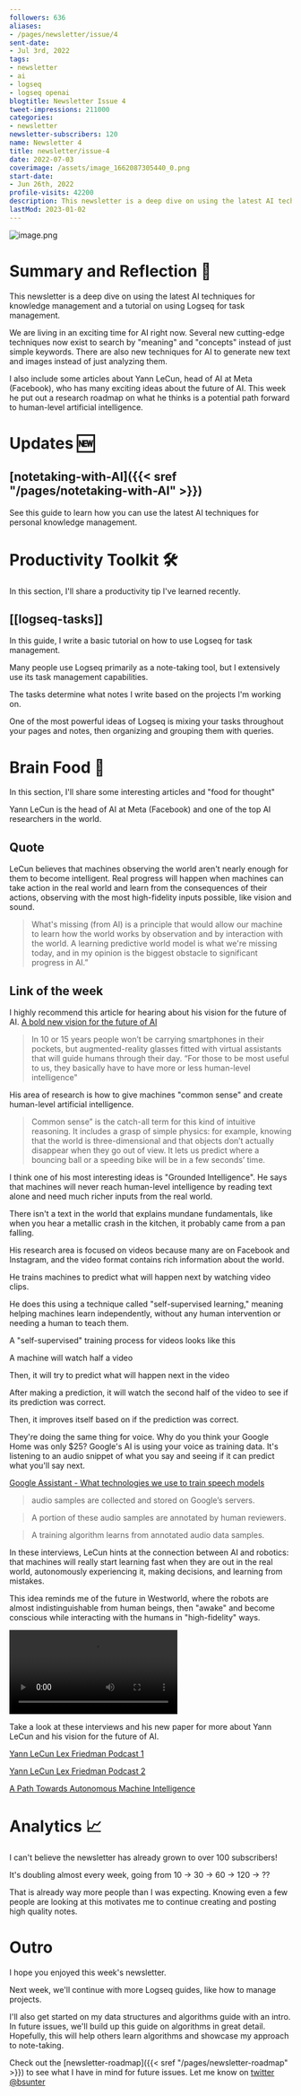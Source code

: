 ```yaml
---
followers: 636
aliases:
- /pages/newsletter/issue/4
sent-date:
- Jul 3rd, 2022
tags:
- newsletter
- ai
- logseq
- logseq openai
blogtitle: Newsletter Issue 4
tweet-impressions: 211000
categories:
- newsletter
newsletter-subscribers: 120
name: Newsletter 4
title: newsletter/issue-4
date: 2022-07-03
coverimage: /assets/image_1662087305440_0.png
start-date:
- Jun 26th, 2022
profile-visits: 42200
description: This newsletter is a deep dive on using the latest AI techniques for knowledge management and a tutorial on using Logseq for task management.
lastMod: 2023-01-02
---
```

![image.png](/assets/image_1662087305440_0.png)

# Summary and Reflection 🤔

This newsletter is a deep dive on using the latest AI techniques for knowledge management and a tutorial on using Logseq for task management.

We are living in an exciting time for AI right now. Several new cutting-edge techniques now exist to search by "meaning" and "concepts" instead of just simple keywords. There are also new techniques for AI to generate new text and images instead of just analyzing them.

I also include some articles about Yann LeCun, head of AI at Meta (Facebook), who has many exciting ideas about the future of AI. This week he put out a research roadmap on what he thinks is a potential path forward to human-level artificial intelligence.

# Updates 🆕

## [notetaking-with-AI]({{< sref "/pages/notetaking-with-AI" >}})

See this guide to learn how you can use the latest AI techniques for personal knowledge management.

# Productivity Toolkit 🛠️

In this section, I'll share a productivity tip I've learned recently.

## [[logseq-tasks]]

In this guide, I write a basic tutorial on how to use Logseq for task management.

Many people use Logseq primarily as a note-taking tool, but I extensively use its task management capabilities.

The tasks determine what notes I write based on the projects I'm working on.

One of the most powerful ideas of Logseq is mixing your tasks throughout your pages and notes, then organizing and grouping them with queries.

# Brain Food 🧠

In this section, I'll share some interesting articles and "food for thought"

Yann LeCun is the head of AI at Meta (Facebook) and one of the top AI researchers in the world.

## Quote

LeCun believes that machines observing the world aren't nearly enough for them to become intelligent. Real progress will happen when machines can take action in the real world and learn from the consequences of their actions, observing with the most high-fidelity inputs possible, like vision and sound.

> What's missing (from AI) is a principle that would allow our machine to learn how the world works by observation and by interaction with the world. A learning predictive world model is what we're missing today, and in my opinion is the biggest obstacle to significant progress in AI.”

## Link of the week

I highly recommend this article for hearing about his vision for the future of AI. [A bold new vision for the future of AI](https://www.technologyreview.com/2022/06/24/1054817/yann-lecun-bold-new-vision-future-ai-deep-learning-meta/?utm_medium=tr_social&utm_campaign=site_visitor.unpaid.engagement&utm_source=Twitter)

> In 10 or 15 years people won’t be carrying smartphones in their pockets, but augmented-reality glasses fitted with virtual assistants that will guide humans through their day. “For those to be most useful to us, they basically have to have more or less human-level intelligence"

His area of research is how to give machines "common sense" and create human-level artificial intelligence.

> Common sense” is the catch-all term for this kind of intuitive reasoning. It includes a grasp of simple physics: for example, knowing that the world is three-dimensional and that objects don’t actually disappear when they go out of view. It lets us predict where a bouncing ball or a speeding bike will be in a few seconds’ time.

I think one of his most interesting ideas is "Grounded Intelligence". He says that machines will never reach human-level intelligence by reading text alone and need much richer inputs from the real world.

There isn't a text in the world that explains mundane fundamentals, like when you hear a metallic crash in the kitchen, it probably came from a pan falling.

His research area is focused on videos because many are on Facebook and Instagram, and the video format contains rich information about the world.

He trains machines to predict what will happen next by watching video clips.

He does this using a technique called "self-supervised learning," meaning helping machines learn independently, without any human intervention or needing a human to teach them.

A "self-supervised" training process for videos looks like this

A machine will watch half a video

Then, it will try to predict what will happen next in the video

After making a prediction, it will watch the second half of the video to see if its prediction was correct.

Then, it improves itself based on if the prediction was correct.

They're doing the same thing for voice. Why do you think your Google Home was only $25? Google's AI is using your voice as training data. It's listening to an audio snippet of what you say and seeing if it can predict what you'll say next.

[Google Assistant - What technologies we use to train speech models](https://support.google.com/assistant/answer/11140942?hl=en#zippy=%2Cconventional-learning)

> audio samples are collected and stored on Google’s servers.

> A portion of these audio samples are annotated by human reviewers.

> A training algorithm learns from annotated audio data samples.

In these interviews, LeCun hints at the connection between AI and robotics: that machines will really start learning fast when they are out in the real world, autonomously experiencing it, making decisions, and learning from mistakes.

This idea reminds me of the future in Westworld, where the robots are almost indistinguishable from human beings, then "awake" and become conscious while interacting with the humans in "high-fidelity" ways.

![westworld-autoplay.mp4](/assets/westworld-autoplay_1672142939444_0.mp4)

Take a look at these interviews and his new paper for more about Yann LeCun and his vision for the future of AI.

[Yann LeCun Lex Friedman Podcast 1](https://www.youtube.com/watch?v=SGSOCuByo24)

[Yann LeCun Lex Friedman Podcast 2](https://youtu.be/SGzMElJ11Cc)

[A Path Towards Autonomous Machine Intelligence](https://openreview.net/forum?id=BZ5a1r-kVsf)

# Analytics 📈

I can't believe the newsletter has already grown to over 100 subscribers!

It's doubling almost every week, going from 10 -> 30 -> 60 -> 120 -> ??

That is already way more people than I was expecting. Knowing even a few people are looking at this motivates me to continue creating and posting high quality notes.

# Outro

I hope you enjoyed this week's newsletter.

Next week, we'll continue with more Logseq guides, like how to manage projects.

I'll also get started on my data structures and algorithms guide with an intro. In future issues, we'll build up this guide on algorithms in great detail. Hopefully, this will help others learn algorithms and showcase my approach to note-taking.

Check out the [newsletter-roadmap]({{< sref "/pages/newsletter-roadmap" >}}) to see what I have in mind for future issues. Let me know on [twitter @bsunter](https://twitter.com)
